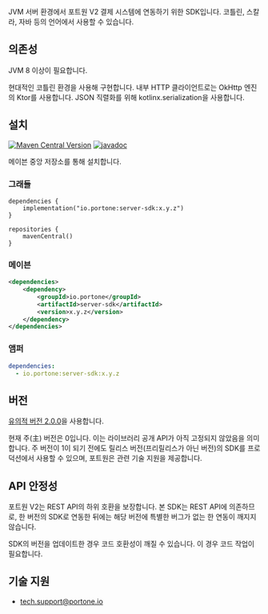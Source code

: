 JVM 서버 환경에서 포트원 V2 결제 시스템에 연동하기 위한 SDK입니다. 코틀린, 스칼라, 자바 등의 언어에서 사용할 수 있습니다.


## 의존성
JVM 8 이상이 필요합니다.

현대적인 코틀린 환경을 사용해 구현합니다. 내부 HTTP 클라이언트로는 OkHttp 엔진의 Ktor를 사용합니다. JSON 직렬화를 위해 kotlinx.serialization을 사용합니다.


## 설치
[![Maven Central Version](https://img.shields.io/maven-central/v/io.portone/server-sdk)](https://central.sonatype.com/artifact/io.portone/server-sdk)
[![javadoc](https://javadoc.io/badge2/io.portone/server-sdk/javadoc.svg)](https://javadoc.io/doc/io.portone/server-sdk)

메이븐 중앙 저장소를 통해 설치합니다.

### 그래들
```Gradle Kotlin DSL
dependencies {
    implementation("io.portone:server-sdk:x.y.z")
}

repositories {
    mavenCentral()
}
```

### 메이븐
```XML
<dependencies>
    <dependency>
        <groupId>io.portone</groupId>
        <artifactId>server-sdk</artifactId>
        <version>x.y.z</version>
    </dependency>
</dependencies>
```

### 앰퍼
```YAML
dependencies:
  - io.portone:server-sdk:x.y.z
```


## 버전
[유의적 버전 2.0.0](https://semver.org/spec/v2.0.0.html)을 사용합니다.

현재 주(主) 버전은 0입니다. 이는 라이브러리 공개 API가 아직 고정되지 않았음을 의미합니다. 주 버전이 1이 되기 전에도 릴리스 버전(프리릴리스가 아닌 버전)의 SDK를 프로덕션에서 사용할 수 있으며, 포트원은 관련 기술 지원을 제공합니다.


## API 안정성
포트원 V2는 REST API의 하위 호환을 보장합니다. 본 SDK는 REST API에 의존하므로, 한 버전의 SDK로 연동한 뒤에는 해당 버전에 특별한 버그가 없는 한 연동이 깨지지 않습니다.

SDK의 버전을 업데이트한 경우 코드 호환성이 깨질 수 있습니다. 이 경우 코드 작업이 필요합니다.


## 기술 지원
* tech.support@portone.io
